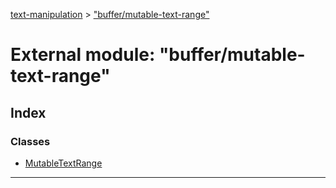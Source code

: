 [text-manipulation](../README.md) > ["buffer/mutable-text-range"](../modules/_buffer_mutable_text_range_.md)

# External module: "buffer/mutable-text-range"

## Index

### Classes

- [MutableTextRange](../classes/_buffer_mutable_text_range_.mutabletextrange.md)

---
